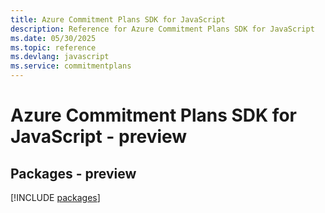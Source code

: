 ```yaml
---
title: Azure Commitment Plans SDK for JavaScript
description: Reference for Azure Commitment Plans SDK for JavaScript
ms.date: 05/30/2025
ms.topic: reference
ms.devlang: javascript
ms.service: commitmentplans
---
```

# Azure Commitment Plans SDK for JavaScript - preview
## Packages - preview
[!INCLUDE [packages](commitment-plans-index.md)]